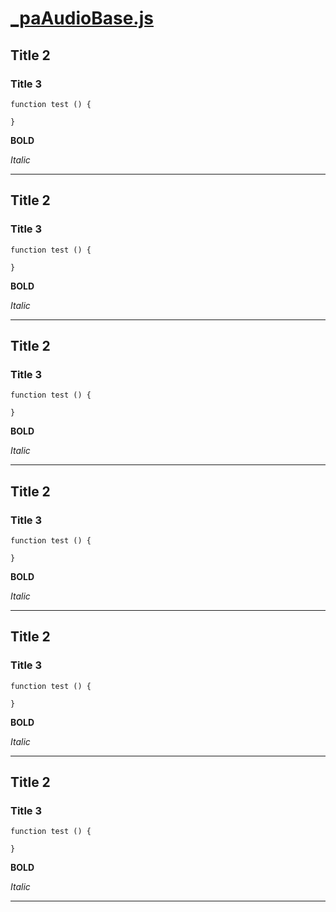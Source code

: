 # [_paAudioBase.js](./_paAudioBase.js)

## Title 2

### Title 3

``` 
function test () {

}
```

**BOLD**

*Italic*

---

## Title 2

### Title 3

``` 
function test () {

}
```

**BOLD**

*Italic*

---

## Title 2

### Title 3

``` 
function test () {

}
```

**BOLD**

*Italic*

---


## Title 2

### Title 3

``` 
function test () {

}
```

**BOLD**

*Italic*

---


## Title 2

### Title 3

``` 
function test () {

}
```

**BOLD**

*Italic*

---

## Title 2

### Title 3

``` 
function test () {

}
```

**BOLD**

*Italic*

---

